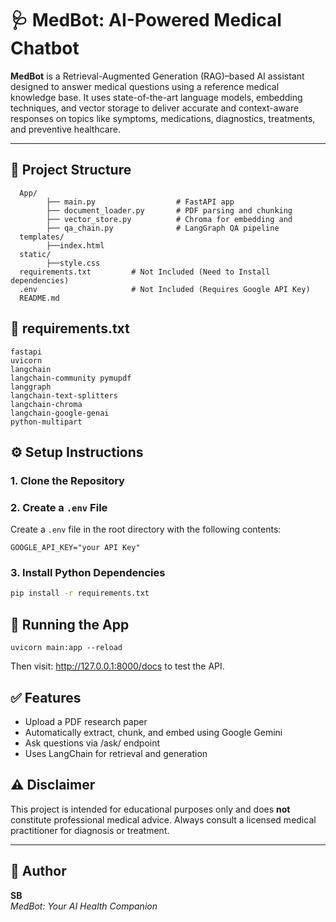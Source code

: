 # 🩺 MedBot: AI-Powered Medical Chatbot

**MedBot** is a Retrieval-Augmented Generation (RAG)–based AI assistant designed to answer medical questions using a reference medical knowledge base. It uses state-of-the-art language models, embedding techniques, and vector storage to deliver accurate and context-aware responses on topics like symptoms, medications, diagnostics, treatments, and preventive healthcare.

---


## 🧱 Project Structure


      App/
            ├── main.py                  # FastAPI app
            ├── document_loader.py       # PDF parsing and chunking
            ├── vector_store.py          # Chroma for embedding and 
            ├── qa_chain.py              # LangGraph QA pipeline
      templates/
            ├──index.html
      static/
            ├──style.css
      requirements.txt         # Not Included (Need to Install dependencies)
      .env                     # Not Included (Requires Google API Key)
      README.md                

## 📄 requirements.txt

    fastapi
    uvicorn
    langchain
    langchain-community pymupdf
    langgraph
    langchain-text-splitters
    langchain-chroma
    langchain-google-genai
    python-multipart

## ⚙️ Setup Instructions

### 1. Clone the Repository

### 2. Create a `.env` File

Create a `.env` file in the root directory with the following contents:

```env
GOOGLE_API_KEY="your API Key"
```

### 3. Install Python Dependencies

```bash
pip install -r requirements.txt
```



## 🚀 Running the App

    uvicorn main:app --reload

  Then visit: http://127.0.0.1:8000/docs to test the API.

## ✅ Features
- Upload a PDF research paper
- Automatically extract, chunk, and embed using Google Gemini
- Ask questions via /ask/ endpoint
- Uses LangChain for retrieval and generation
  


## ⚠️ Disclaimer

This project is intended for educational purposes only and does **not** constitute professional medical advice. Always consult a licensed medical practitioner for diagnosis or treatment.

---

## 🙌 Author

**SB**  
*MedBot: Your AI Health Companion*
